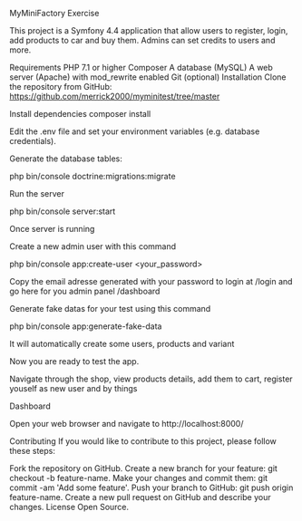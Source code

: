 MyMiniFactory Exercise

This project is a Symfony 4.4 application that allow users to register, login, add products to car and buy them.
Admins can set credits to users and more.

Requirements
PHP 7.1 or higher
Composer
A database (MySQL)
A web server (Apache) with mod_rewrite enabled
Git (optional)
Installation
Clone the repository from GitHub: https://github.com/merrick2000/myminitest/tree/master

Install dependencies
composer install

Edit the .env file and set your environment variables (e.g. database credentials).

Generate the database tables:

php bin/console doctrine:migrations:migrate

Run the server

php bin/console server:start

Once server is running

Create a new admin user with this command

php bin/console app:create-user <your_password>

Copy the email adresse generated with your password to login at /login and go here for you admin panel /dashboard

Generate fake datas for your test using this command

php bin/console app:generate-fake-data

It will automatically create some users, products and variant

Now you are ready to test the app.

Navigate through the shop, view products details, add them to cart, register youself as new user and by things

Dashboard

Open your web browser and navigate to http://localhost:8000/

Contributing
If you would like to contribute to this project, please follow these steps:

Fork the repository on GitHub.
Create a new branch for your feature: git checkout -b feature-name.
Make your changes and commit them: git commit -am 'Add some feature'.
Push your branch to GitHub: git push origin feature-name.
Create a new pull request on GitHub and describe your changes.
License
Open Source.